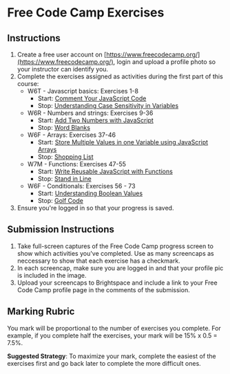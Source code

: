 # Free Code Camp Exercises
## Instructions
1. Create a free user account on [https://www.freecodecamp.org/](https://www.freecodecamp.org/), login and upload a profile photo so your instructor can identify you.
2. Complete the exercises assigned as activities during the first part of this course:
    - W6T - Javascript basics: Exercises 1-8
        - Start: [Comment Your JavaScript Code](https://www.freecodecamp.org/learn/javascript-algorithms-and-data-structures/basic-javascript/comment-your-javascript-code)
        - Stop: [Understanding Case Sensitivity in Variables](https://www.freecodecamp.org/learn/javascript-algorithms-and-data-structures/basic-javascript/understanding-case-sensitivity-in-variables)
    - W6R - Numbers and strings: Exercises 9-36
        - Start: [Add Two Numbers with JavaScript](https://www.freecodecamp.org/learn/javascript-algorithms-and-data-structures/basic-javascript/add-two-numbers-with-javascript)
        - Stop: [Word Blanks](https://www.freecodecamp.org/learn/javascript-algorithms-and-data-structures/basic-javascript/word-blanks)
    - W6F - Arrays: Exercises 37-46
        - Start: [Store Multiple Values in one Variable using JavaScript Arrays](https://www.freecodecamp.org/learn/javascript-algorithms-and-data-structures/basic-javascript/store-multiple-values-in-one-variable-using-javascript-arrays)
        - Stop: [Shopping List](https://www.freecodecamp.org/learn/javascript-algorithms-and-data-structures/basic-javascript/shopping-list)
    - W7M - Functions: Exercises 47-55
        - Start: [Write Reusable JavaScript with Functions](https://www.freecodecamp.org/learn/javascript-algorithms-and-data-structures/basic-javascript/write-reusable-javascript-with-functions)
        - Stop: [Stand in Line](https://www.freecodecamp.org/learn/javascript-algorithms-and-data-structures/basic-javascript/stand-in-line)
    - W6F - Conditionals: Exercises 56 - 73
        - Start: [Understanding Boolean Values](https://www.freecodecamp.org/learn/javascript-algorithms-and-data-structures/basic-javascript/understanding-boolean-values)
        - Stop: [Golf Code](https://www.freecodecamp.org/learn/javascript-algorithms-and-data-structures/basic-javascript/golf-code)
3. Ensure you're logged in so that your progress is saved.

## Submission Instructions
1. Take full-screen captures of the Free Code Camp progress screen to show which activities you've completed. Use as many screencaps as neccessary to show that each exercise has a checkmark.
2. In each screencap, make sure you are logged in and that your profile pic is included in the image.
3. Upload your screencaps to Brightspace and include a link to your Free Code Camp profile page in the comments of the submission.

## Marking Rubric
You mark will be proportional to the number of exercises you complete. For example, if you complete half the exercises, your mark will be 15% x 0.5 = 7.5%.

**Suggested Strategy**: To maximize your mark, complete the easiest of the exercises first and go back later to complete the more difficult ones.